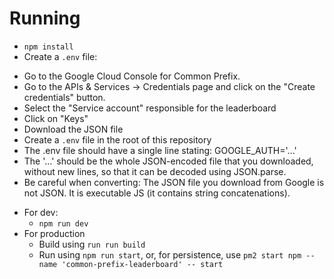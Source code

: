 # Running
* `npm install`
* Create a `.env` file:
 - Go to the Google Cloud Console for Common Prefix.
 - Go to the APIs & Services → Credentials page and click on the "Create credentials" button.
 - Select the "Service account" responsible for the leaderboard
 - Click on "Keys"
 - Download the JSON file
 - Create a `.env` file in the root of this repository
 - The .env file should have a single line stating: GOOGLE_AUTH='...'
 - The '...' should be the whole JSON-encoded file that you downloaded, without new lines, so that it can be decoded using JSON.parse.
 - Be careful when converting: The JSON file you download from Google is not JSON. It is executable JS (it contains string concatenations).
* For dev:
  - `npm run dev`
* For production
  - Build using `run run build`
  - Run using `npm run start`, or, for persistence, use `pm2 start npm --name 'common-prefix-leaderboard' -- start`

